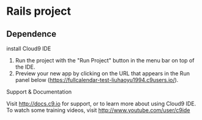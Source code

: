 # Rails project


## Dependence 

install Cloud9 IDE

1. Run the project with the "Run Project" button in the menu bar on top of the IDE.
2. Preview your new app by clicking on the URL that appears in the Run panel below (https://fullcalendar-test-liuhaoyu1994.c9users.io/).

Support & Documentation

Visit http://docs.c9.io for support, or to learn more about using Cloud9 IDE. 
To watch some training videos, visit http://www.youtube.com/user/c9ide
